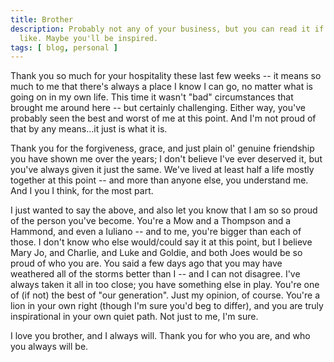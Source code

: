 ```yaml
---
title: Brother
description: Probably not any of your business, but you can read it if you 
  like. Maybe you'll be inspired.
tags: [ blog, personal ]
---
```


Thank you so much for your hospitality these last few weeks -- it means so much 
to me that there's always a place I know I can go, no matter what is going on 
in my own life. This time it wasn't "bad" circumstances that brought me around 
here -- but certainly challenging. Either way, you've probably seen the best and 
worst of me at this point. And I'm not proud of that by any means...it just is 
what it is.

Thank you for the forgiveness, grace, and just plain ol' genuine friendship you 
have shown me over the years; I don't believe I've ever deserved it, but you've 
always given it just the same. We've lived at least half a life mostly together 
at this point -- and more than anyone else, you understand me. And I you I 
think, for the most part.

I just wanted to say the above, and also let you know that I am so so proud of 
the person you've become. You're a Mow and a Thompson and a Hammond, and even a 
Iuliano -- and to me, you're bigger than each of those. I don't know who else 
would/could say it at this point, but I believe Mary Jo, and Charlie, and Luke 
and Goldie, and both Joes would be so proud of who you are. You said a few days 
ago that you may have weathered all of the storms better than I -- and I can 
not disagree. I've always taken it all in too close; you have something else in 
play. You're one of (if not) the best of "our generation". Just my opinion, of 
course. You're a lion in your own right (though I'm sure you'd beg to differ), 
and you are truly inspirational in your own quiet path. Not just to me, I'm 
sure.

I love you brother, and I always will. Thank you for who you are, and who you 
always will be.

